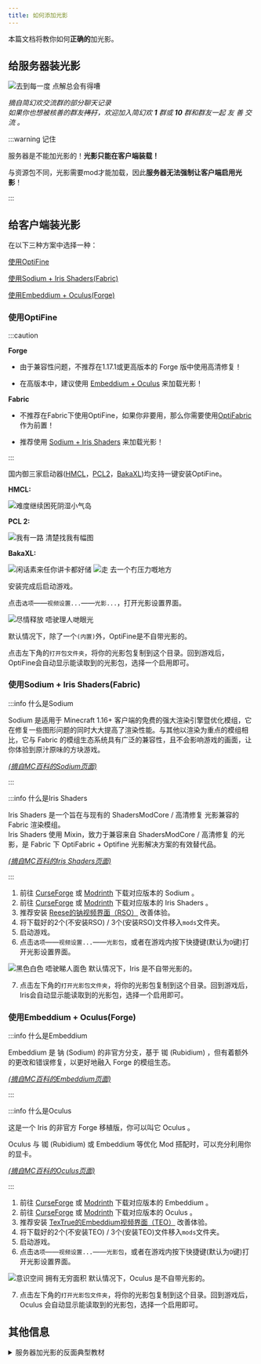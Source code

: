 ```yaml
---
title: 如何添加光影
---
```


本篇文档将教你如何**正确的**加光影。

## 给服务器装光影

![去到每一度 点解总会有得嘈](../../static/img/pages/mcje/addshaders-1.png)

*摘自简幻欢交流群的部分聊天记录*  
*如果你也想被核善的群友~~拷打~~，欢迎加入简幻欢 **1** 群或 **10** 群和群友一起 友 善 交 流 。*

:::warning 记住

服务器是不能加光影的！**光影只能在客户端装载！**

与资源包不同，光影需要mod才能加载，因此**服务器无法强制让客户端启用光影**！

:::

## 给客户端装光影

在以下三种方案中选择一种：

[使用OptiFine](#使用optifine)

[使用Sodium + Iris Shaders(Fabric)](#使用sodium--iris-shadersfabric)

[使用Embeddium + Oculus(Forge)](#使用embeddium--oculusforge)

### 使用OptiFine

:::caution

**Forge**

- 由于兼容性问题，不推荐在1.17.1或更高版本的 Forge 版中使用高清修复！

- 在高版本中，建议使用 [Embeddium + Oculus](#使用embeddium--oculusforge) 来加载光影！

**Fabric**

- 不推荐在Fabric下使用OptiFine，如果你非要用，那么你需要使用[OptiFabric](https://www.mcmod.cn/class/1703.html)作为前置！

- 推荐使用 [Sodium + Iris Shaders](#使用sodium--iris-shadersfabric) 来加载光影！

:::

国内御三家启动器([HMCL](https://hmcl.huangyuhui.net/)，[PCL2](https://afdian.net/a/LTCat)，[BakaXL](https://www.bakaxl.com/))均支持一键安装OptiFine。

**HMCL:**

![难度继续困死阴湿小气岛](../../static/img/pages/mcje/addshaders-2.png)

**PCL 2:**

![我有一路 清楚找我有幅图](../../static/img/pages/mcje/addshaders-3.png)

**BakaXL:**

![闲话素来任你讲卡都好储](../../static/img/pages/mcje/addshaders-4.png)
![走 去一个冇压力嘅地方](../../static/img/pages/mcje/addshaders-5.png)

安装完成后启动游戏。

点击`选项`——`视频设置...`——`光影...`，打开光影设置界面。

![尽情释放 唔驶理人哋眼光](../../static/img/pages/mcje/addshaders-6.png)

默认情况下，除了一个`(内置)`外，OptiFine是不自带光影的。

点击左下角的`打开包文件夹`，将你的光影包复制到这个目录。回到游戏后，OptiFine会自动显示能读取到的光影包，选择一个启用即可。

### 使用Sodium + Iris Shaders(Fabric)

:::info 什么是Sodium

Sodium 是适用于 Minecraft 1.16+ 客户端的免费的强大渲染引擎暨优化模组，它在修复一些图形问题的同时大大提高了渲染性能。与其他以渲染为重点的模组相比，它与 Fabric 的模组生态系统具有广泛的兼容性，且不会影响游戏的画面，让你体验到原汁原味的方块游戏。

*[(摘自MC百科的Sodium页面)](https://www.mcmod.cn/class/2785.html)*

:::

:::info 什么是Iris Shaders

Iris Shaders 是一个旨在与现有的 ShadersModCore / 高清修复 光影兼容的 Fabric 渲染模组。  
Iris Shaders 使用 Mixin，致力于兼容来自 ShadersModCore / 高清修复 的光影，是 Fabric 下 OptiFabric + Optifine 光影解决方案的有效替代品。  

*[(摘自MC百科的Iris Shaders页面)](https://www.mcmod.cn/class/3697.html)*

:::

1. 前往 [CurseForge](https://www.curseforge.com/minecraft/mc-mods/sodium) 或 [Modrinth](https://www.modrinth.com/mod/sodium) 下载对应版本的 Sodium 。
2. 前往 [CurseForge](https://www.curseforge.com/minecraft/mc-mods/irisshaders) 或 [Modrinth](https://modrinth.com/mod/irisshaders) 下载对应版本的 Iris Shaders 。
3. 推荐安装 [Reese的钠视频界面（RSO）](https://www.mcmod.cn/class/4905.html) 改善体验。
4. 将下载好的2个(不安装RSO) / 3个(安装RSO)文件移入`mods`文件夹。
5. 启动游戏。
6. 点击`选项`——`视频设置...`——`光影包`，或者在游戏内按下快捷键(默认为`O`键)打开光影设置界面。

![黑色白色 唔驶睇人面色](../../static/img/pages/mcje/addshaders-7.png)
默认情况下，Iris 是不自带光影的。

7. 点击左下角的`打开光影包文件夹`，将你的光影包复制到这个目录。回到游戏后，Iris会自动显示能读取到的光影包，选择一个启用即可。

### 使用Embeddium + Oculus(Forge)

:::info 什么是Embeddium

Embeddium 是 钠 (Sodium) 的非官方分支，基于 铷 (Rubidium) ，但有着额外的更改和错误修复，以更好地融入 Forge 的模组生态。

[*(摘自MC百科的Embeddium页面)*](https://www.mcmod.cn/class/12028.html)

:::

:::info 什么是Oculus

这是一个 Iris 的非官方 Forge 移植版，你可以叫它 Oculus 。

Oculus 与 铷 (Rubidium) 或 Embeddium 等优化 Mod 搭配时，可以充分利用你的显卡。

[*(摘自MC百科的Oculus页面)*](https://www.mcmod.cn/class/5741.html)

:::

1. 前往 [CurseForge](https://www.curseforge.com/minecraft/mc-mods/embeddium) 或 [Modrinth](https://www.modrinth.com/mod/embeddium) 下载对应版本的 Embeddium 。
2. 前往 [CurseForge](https://www.curseforge.com/minecraft/mc-mods/oculus) 或 [Modrinth](https://modrinth.com/mod/oculus) 下载对应版本的 Oculus 。
3. 推荐安装 [TexTrue的Embeddium视频界面（TEO）](https://www.mcmod.cn/class/12057.html) 改善体验。
4. 将下载好的2个(不安装TEO) / 3个(安装TEO)文件移入`mods`文件夹。
5. 启动游戏。
6. 点击`选项`——`视频设置...`——`光影包`，或者在游戏内按下快捷键(默认为`O`键)打开光影设置界面。

![意识空间 拥有无穷面积](../../static/img/pages/mcje/addshaders-8.png)
默认情况下，Oculus 是不自带光影的。

7. 点击左下角的`打开光影包文件夹`，将你的光影包复制到这个目录。回到游戏后，Oculus 会自动显示能读取到的光影包，选择一个启用即可。

## 其他信息

<details>
  <summary>
服务器加光影的反面典型教材
  </summary>

奇异搞笑的，到底是谁在误人子弟？

说半天说不过我留下一句"不想和无脑的人说话"然后光速退群，笑了，到底是谁无脑？你要是说的道理还能自己退群？

既然如此，那我就得把你挂出来当个反面典型咯。

![1](../../static/img/pages/mcje/addshadpack-other-1.png)
![2](../../static/img/pages/mcje/addshadpack-other-2.png)
![3](../../static/img/pages/mcje/addshadpack-other-3.png)
![4](../../static/img/pages/mcje/addshadpack-other-4.png)

</details>
